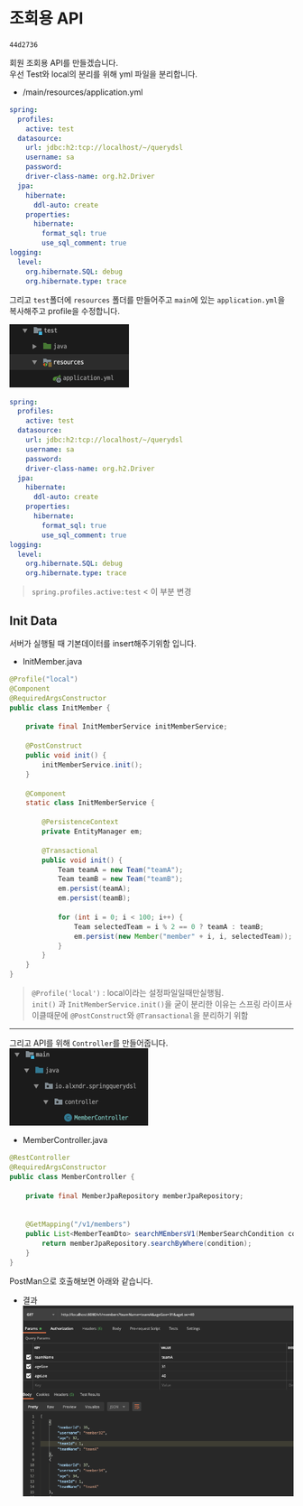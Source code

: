 # 조회용 API

`44d2736`

회원 조회용 API를 만들겠습니다.   
우선 Test와 local의 분리를 위해 
yml 파일을 분리합니다.

- /main/resources/application.yml
```yml
spring:
  profiles:
    active: test
  datasource:
    url: jdbc:h2:tcp://localhost/~/querydsl
    username: sa
    password:
    driver-class-name: org.h2.Driver
  jpa:
    hibernate:
      ddl-auto: create
    properties:
      hibernate:
        format_sql: true
        use_sql_comment: true
logging:
  level:
    org.hibernate.SQL: debug
    org.hibernate.type: trace
```

그리고 `test`폴더에 `resources` 폴더를 만들어주고 `main`에 있는 `application.yml`을 복사해주고 profile을 수정합니다.

![img](./images/test_yml.png)

```yml
spring:
  profiles:
    active: test
  datasource:
    url: jdbc:h2:tcp://localhost/~/querydsl
    username: sa
    password:
    driver-class-name: org.h2.Driver
  jpa:
    hibernate:
      ddl-auto: create
    properties:
      hibernate:
        format_sql: true
        use_sql_comment: true
logging:
  level:
    org.hibernate.SQL: debug
    org.hibernate.type: trace
```
> `spring.profiles.active:test` < 이 부분 변경

## Init Data

서버가 실행될 때 기본데이터를 insert해주기위함 입니다.

- InitMember.java
```java
@Profile("local")
@Component
@RequiredArgsConstructor
public class InitMember {

    private final InitMemberService initMemberService;

    @PostConstruct
    public void init() {
        initMemberService.init();
    }

    @Component
    static class InitMemberService {

        @PersistenceContext
        private EntityManager em;

        @Transactional
        public void init() {
            Team teamA = new Team("teamA");
            Team teamB = new Team("teamB");
            em.persist(teamA);
            em.persist(teamB);

            for (int i = 0; i < 100; i++) {
                Team selectedTeam = i % 2 == 0 ? teamA : teamB;
                em.persist(new Member("member" + i, i, selectedTeam));
            }
        }
    }
}
```
> `@Profile('local')` : local이라는 설정파일일때만실행됨.  
> `init()` 과 `InitMemberService.init()`을 굳이 분리한 이유는 스프링 라이프사이클때문에 `@PostConstruct`와 `@Transactional`을 분리하기 위함
---

그리고 API를 위해 `Controller`를 만들어줍니다.   
![img](./images/memberController.png)
- MemberController.java
```java
@RestController
@RequiredArgsConstructor
public class MemberController {

    private final MemberJpaRepository memberJpaRepository;


    @GetMapping("/v1/members")
    public List<MemberTeamDto> searchMEmbersV1(MemberSearchCondition condition) {
        return memberJpaRepository.searchByWhere(condition);
    }
}
```

PostMan으로 호출해보면 아래와 같습니다.

- 결과
![img](./images/postman.png)